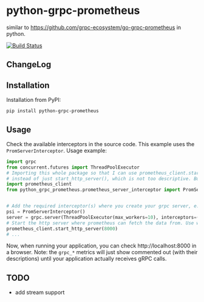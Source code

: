 # python-grpc-prometheus

similar to https://github.com/grpc-ecosystem/go-grpc-prometheus in python. 

<a href="https://travis-ci.org/zhyon404/python-grpc-prometheus"><img src="https://travis-ci.org/zhyon404/python-grpc-prometheus.svg?branch=master" alt="Build Status"></img></a>


## ChangeLog


## Installation

Installation from PyPI:  
```
pip install python-grpc-prometheus
```

## Usage

Check the available interceptors in the source code. This example uses the `PromServerInterceptor`.
Usage example:
```python
import grpc
from concurrent.futures import ThreadPoolExecutor
# Importing this whole package so that I can use prometheus_client.start_http_server()
# instead of just start_http_server(), which is not too descriptive. But it's your call.
import prometheus_client
from python_grpc_prometheus.prometheus_server_interceptor import PromServerInterceptor


# Add the required interceptor(s) where you create your grpc server, e.g.
psi = PromServerInterceptor()
server = grpc.server(ThreadPoolExecutor(max_workers=10), interceptors=(psi,))
# Start the http server where prometheus can fetch the data from. Use whatever listen port you prefer.
prometheus_client.start_http_server(8000)
# ...
```

Now, when running your application, you can check http://localhost:8000 in a browser.
Note: the `grpc_*` metrics will just show commented out (with their descriptions) until your application actually receives gRPC calls.


## TODO

- add stream support
